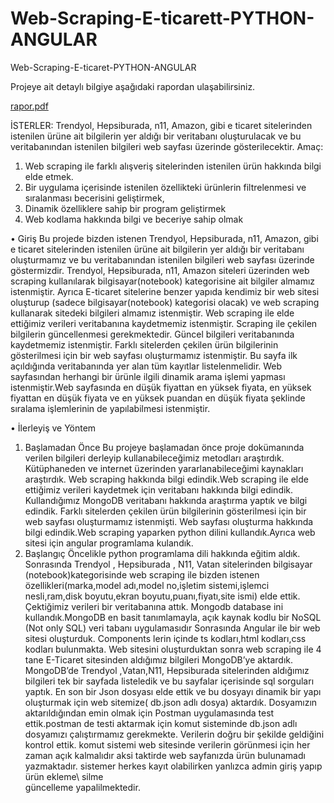 # Web-Scraping-E-ticarett-PYTHON-ANGULAR
 Web-Scraping-E-ticaret-PYTHON-ANGULAR
 
Projeye ait detaylı bilgiye aşağıdaki rapordan ulaşabilirsiniz.

[rapor.pdf](https://github.com/NurSedaNur/Web-Scraping-E-ticaret/files/12652441/rapor.pdf)


İSTERLER:
Trendyol, Hepsiburada, n11, Amazon, gibi e ticaret sitelerinden istenilen ürüne ait bilgilerin yer aldığı
bir veritabanı oluşturulacak ve bu veritabanından istenilen bilgileri web sayfası üzerinde gösterilecektir.
Amaç:
1. Web scraping ile farklı alışveriş sitelerinden istenilen ürün hakkında bilgi elde etmek.
2. Bir uygulama içerisinde istenilen özellikteki ürünlerin filtrelenmesi ve sıralanması becerisini
geliştirmek,
3. Dinamik özelliklere sahip bir program geliştirmek
4. Web kodlama hakkında bilgi ve beceriye sahip olmak 

• Giriş
Bu projede bizden istenen Trendyol,
Hepsiburada, n11, Amazon, gibi e ticaret
sitelerinden istenilen ürüne ait bilgilerin yer
aldığı bir veritabanı oluşturmamız ve bu
veritabanından istenilen bilgileri web sayfası
üzerinde göstermizdir.
Trendyol, Hepsiburada, n11, Amazon siteleri
üzerinden web scraping kullanılarak
bilgisayar(notebook) kategorisine ait bilgiler
almamız istenmiştir. Ayrıca E-ticaret sitelerine
benzer yapıda kendimiz bir web sitesi oluşturup
(sadece bilgisayar(notebook) kategorisi olacak)
ve web scraping kullanarak sitedeki bilgileri
almamız istenmiştir. Web scraping ile elde
ettiğimiz verileri veritabanına kaydetmemiz
istenmiştir. Scraping ile çekilen bilgilerin
güncellenmesi gerekmektedir. Güncel bilgileri
veritabanında kaydetmemiz istenmiştir. Farklı
sitelerden çekilen ürün bilgilerinin gösterilmesi
için bir web sayfası oluşturmamız istenmiştir.
Bu sayfa ilk açıldığında veritabanında yer alan
tüm kayıtlar listelenmelidir. Web sayfasından
herhangi bir ürünle ilgili dinamik arama işlemi
yapması istenmiştir.Web sayfasında en düşük
fiyattan en yüksek fiyata, en yüksek fiyattan en
düşük fiyata ve en yüksek puandan en düşük
fiyata şeklinde sıralama işlemlerinin de
yapılabilmesi istenmiştir.

• İlerleyiş ve Yöntem
1. Başlamadan Önce
Bu projeye başlamadan önce proje
dokümanında verilen bilgileri derleyip
kullanabileceğimiz metodları araştırdık.
Kütüphaneden ve internet üzerinden
yararlanabileceğimi kaynakları araştırdık. Web
scraping hakkında bilgi edindik.Web scraping
ile elde ettiğimiz verileri kaydetmek için
veritabanı hakkında bilgi edindik.
Kullandığımız MongoDB veritabanı hakkında
araştırma yaptık ve bilgi edindik. Farklı
sitelerden çekilen ürün bilgilerinin gösterilmesi
için bir web sayfası oluşturmamız istenmişti.
Web sayfası oluşturma hakkında bilgi
edindik.Web scraping yaparken python dilini
kullandık.Ayrıca web sitesi için angular
programlama kulandık.
2. Başlangıç
Öncelikle python programlama dili hakkında
eğitim aldık. Sonrasında Trendyol , Hepsiburada
, N11, Vatan sitelerinden bilgisayar
(notebook)kategorisinde web scraping ile
bizden istenen özellikleri(marka,model
adı,model no,işletim sistemi,işlemci
nesli,ram,disk boyutu,ekran
boyutu,puanı,fiyatı,site ismi) elde ettik.
Çektiğimiz verileri bir veritabanına attık.
Mongodb database ini kullandık.MongoDB en
basit tanımlamayla, açık kaynak kodlu bir
NoSQL (Not only SQL) veri tabanı
uygulamasıdır
Sonrasında Angular ile bir
 web sitesi oluşturduk.
 Components lerin içinde ts
 kodları,html kodları,css
 kodları bulunmakta.
 Web sitesini oluşturduktan
 sonra web scraping ile 4
 tane E-Ticaret sitesinden
 aldığımız bilgileri
 MongoDB’ye aktardık.
 MongoDB’de
 Trendyol ,Vatan,N11,
 Hepsiburada sitelerinden
 aldığımız bilgileri tek bir
 sayfada listeledik ve bu
 sayfalar içerisinde sql sorguları yaptık. En son
bir Json dosyası elde ettik ve bu dosyayı
dinamik bir yapı oluşturmak için web
sitemize( db.json adlı dosya) aktardık.
Dosyamızın aktarıldığından emin olmak için
Postman uygulamasında test ettik.postman de
testi aktarmak için komut sisteminde db.json
adlı dosyamızı çalıştırmamız gerekmekte.
Verilerin doğru bir şekilde geldiğini kontrol
ettik. komut sistemi web sitesinde verilerin
görünmesi için her zaman açık kalmalıdır
aksi taktirde web sayfanızda ürün bulunamadı
yazmaktadır.
sistemer herkes kayıt olabilirken
yanlızca admin giriş yapıp ürün ekleme\ silme\
güncelleme yapalilmektedir.

 
